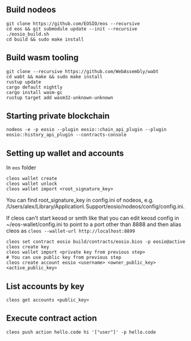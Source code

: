 ## Build nodeos
```
git clone https://github.com/EOSIO/eos --recursive
cd eos && git submodule update --init --recursive
./eosio_build.sh
cd build && sudo make install
```

## Build wasm tooling
```
git clone --recursive https://github.com/WebAssembly/wabt
cd wabt && make && sudo make install
rustup update
cargo default nightly
cargo install wasm-gc
rustup target add wasm32-unknown-unknown
```


## Starting private blockchain
```
nodeos -e -p eosio --plugin eosio::chain_api_plugin --plugin eosio::history_api_plugin --contracts-console
```

## Setting up wallet and accounts
In `eos` folder
```
cleos wallet create
cleos wallet unlock
cleos wallet import <root_signature_key>
```
You can find root_signature_key in config.ini of nodeos,
e.g. /Users/alex/Library/Application\ Support/eosio/nodeos/config/config.ini.

If cleos can't start keosd or smth like that you can edit keosd config in ~/eos-wallet/config.ini to point to a port other than 8888 and then alias cleos as `cleos --wallet-url http://localhost:8899`

```
cleos set contract eosio build/contracts/eosio.bios -p eosio@active
cleos create key
cleos wallet import <private key from previous step>
# You can use public key from previous step
cleos create account eosio <username> <owner_public_key> <active_public_key>
```

## List accounts by key
`cleos get accounts <public_key>`


## Execute contract action
`cleos push action hello.code hi '["user"]' -p hello.code`

